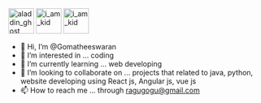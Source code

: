 <img src='https://stickers.gg/assets/stickers/4606-kurzgesagt.png' alt='aladdin_ghost' height=50px width=50px>
<img src='https://media.giphy.com/media/Dd4u286E56f1CA05Qd/giphy.gif' alt='i_am_kid' height=50px width=50px>
<img src='https://media.giphy.com/media/p5ctpqMiVEC7rGzxXY/giphy.gif' alt='i_am_kid' height=50px width=50px>

- 👋 Hi, I’m @Gomatheeswaran
- 👀 I’m interested in ... coding
- 🌱 I’m currently learning ... web developing
- 💞️ I’m looking to collaborate on ... projects that related to java, python, website developing using React js, Angular js, vue js
- 📫 How to reach me ... through ragugogu@gmail.com

<!---
Gomatheeswaran/Gomatheeswaran is a ✨ special ✨ repository because its `README.md` (this file) appears on your GitHub profile.
You can click the Preview link to take a look at your changes.
--->
